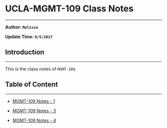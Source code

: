 # UCLA-MGMT-109 Class Notes
---

**Author: `Melissa`**    

**Update Time: `8/5/2017`**

## Introduction
---

This is the class notes of `MGMT-109`.


## Table of Content
---

* [MGMT-109 Notes - 1](MGMT-109-notes.md.html)

* [MGMT-109 Notes - 3](MGMT-109-notes-3.md.html)

* [MGMT-109 Notes - 4](MGMT-109-notes-4.md.html)
